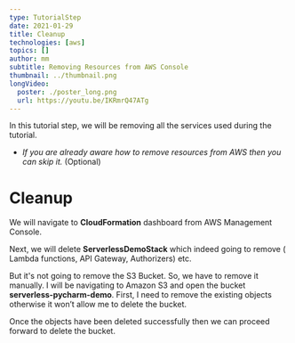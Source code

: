```yaml
---
type: TutorialStep
date: 2021-01-29
title: Cleanup
technologies: [aws]
topics: []
author: mm
subtitle: Removing Resources from AWS Console
thumbnail: ../thumbnail.png
longVideo:
  poster: ./poster_long.png
  url: https://youtu.be/IKRmrQ47ATg
---
```


In this tutorial step, we will be removing all the services used during the tutorial.

* *If you are already aware how to remove resources from AWS then you can skip it.* (Optional)

# Cleanup

We will navigate to **CloudFormation** dashboard from AWS Management Console. 

Next, we will delete **ServerlessDemoStack** which indeed 
going to remove ( Lambda functions, API Gateway, Authorizers) etc. 

But it's not going to remove the S3 Bucket. So, we have to remove it manually. I will be navigating to Amazon S3 and open the bucket **serverless-pycharm-demo**.
First, I need to remove the existing objects otherwise it won’t allow me to delete the bucket. 


Once the objects have been deleted successfully then we can proceed forward to delete the bucket.




